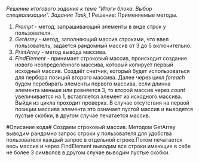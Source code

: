 *Решение итогового задания к теме "Итоги блока. Выбор специализации".*
_Задание Task_1_
Решение:
Применяемые методы.
1. *Prompt* - метод, запрашивающий элементы в виде строк у пользователя.
2. *GetArrey* - метод, заполняющий массив строками, что ввел пользователь, задается рандомный массив от 3 до 5 включительно.
3. *PrintArrey* - метод вывода массива.
4. *FindElement* - принимает строковый массив, происходит создание нового неопределённого массива, который копирует первый исходный массив. Создаёт счетчик, который будет использоваться для пербора позиций второго массива.
Далее через цикл *foreach* будем перебирать элементы первого массива, если длинна элемента меньше или ровняется 3, то второй массив через *count* увеличивается на 1, вставляется элемент из исходного массива. Выйдя из цикла проходит проверка. В случае отсутствия на первой позиции массива элемента это означает пустой массив и выводятся пустые скобки, в другом случае печатается массив.

#Описание кода#
Создаем строковый массив. Методом GetArrey выводим рандомно запрос строки у пользователя для удобства пользователя каждый запрос в отдельной строке.Потом печатается весь массив и через FindElement выводим все строки имеющие в себе не более 3 символов в другом случае выводим пустые скобки.